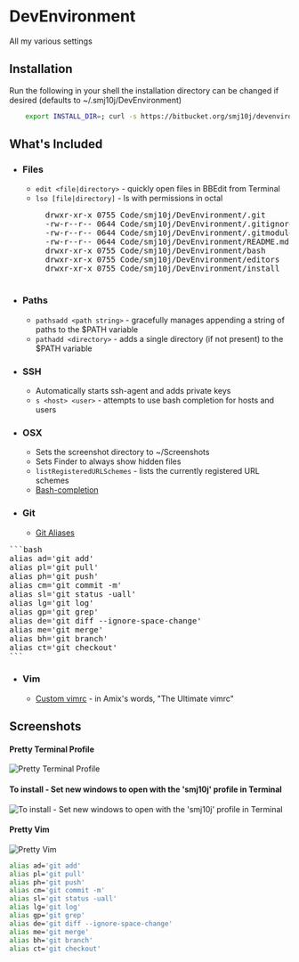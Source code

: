 DevEnvironment
==============

All my various settings

## Installation ##

Run the following in your shell the installation directory can be changed if desired (defaults to ~/.smj10j/DevEnvironment)
```bash 
	export INSTALL_DIR=; curl -s https://bitbucket.org/smj10j/devenvironment/raw/master/install/install.sh | /bin/bash && exit 0
```

## What's Included ##

- ### Files ###
	- `edit <file|directory>` - quickly open files in BBEdit from Terminal
	- `lso [file|directory]` - ls with permissions in octal
		<pre>
		drwxr-xr-x 0755 Code/smj10j/DevEnvironment/.git
		-rw-r--r-- 0644 Code/smj10j/DevEnvironment/.gitignore
		-rw-r--r-- 0644 Code/smj10j/DevEnvironment/.gitmodules
		-rw-r--r-- 0644 Code/smj10j/DevEnvironment/README.md
		drwxr-xr-x 0755 Code/smj10j/DevEnvironment/bash
		drwxr-xr-x 0755 Code/smj10j/DevEnvironment/editors
		drwxr-xr-x 0755 Code/smj10j/DevEnvironment/install
		</pre>
	
	
- ### Paths ###
	- `pathsadd <path string>` - gracefully manages appending a string of paths to the $PATH variable
	- `pathadd <directory>` - adds a single directory (if not present) to the $PATH variable
		
		
- ### SSH ###
	- Automatically starts ssh-agent and adds private keys
	- `s <host> <user>` - attempts to use bash completion for hosts and users


- ### OSX ###
	- Sets the screenshot directory to  ~/Screenshots
	- Sets Finder to always show hidden files
	- `listRegisteredURLSchemes` - lists the currently registered URL schemes
	- [Bash-completion](http://trac.macports.org/wiki/howto/bash-completion)

- ### Git ###
	- [Git Aliases](http://www.jperla.com/blog/post/teach-yourself-git-in-2-minutes)
<pre>
```bash
alias ad='git add'
alias pl='git pull'
alias ph='git push'
alias cm='git commit -m'
alias sl='git status -uall'
alias lg='git log'
alias gp='git grep'
alias de='git diff --ignore-space-change'
alias me='git merge'
alias bh='git branch'
alias ct='git checkout'
```
</pre>

- ### Vim ###
	- [Custom vimrc](https://github.com/amix/vimrc) - in Amix's words, "The Ultimate vimrc"
		
		
## Screenshots ##

#### Pretty Terminal Profile ####
![Pretty Terminal Profile](https://raw.github.com/smj10j/DevEnvironment/master/screenshots/Pretty-Terminal.png "Pretty Terminal")

#### To install - Set new windows to open with the 'smj10j' profile in Terminal ####
![To install - Set new windows to open with the 'smj10j' profile in Terminal](https://raw.github.com/smj10j/DevEnvironment/master/screenshots/Set-Terminal-Profile.png "Set Terminal Profile")

#### Pretty Vim ####
![Pretty Vim](https://raw.github.com/smj10j/DevEnvironment/master/screenshots/Pretty-Vim.png "Pretty Vim")
		

```bash
alias ad='git add'
alias pl='git pull'
alias ph='git push'
alias cm='git commit -m'
alias sl='git status -uall'
alias lg='git log'
alias gp='git grep'
alias de='git diff --ignore-space-change'
alias me='git merge'
alias bh='git branch'
alias ct='git checkout'
```
		
		
		
		
		